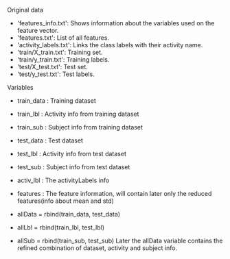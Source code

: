 
Original data
- 'features_info.txt': Shows information about the variables used on the feature vector.
- 'features.txt': List of all features.
- 'activity_labels.txt': Links the class labels with their activity name.
- 'train/X_train.txt': Training set.
- 'train/y_train.txt': Training labels.
- 'test/X_test.txt': Test set.
- 'test/y_test.txt': Test labels.

Variables

- train_data 	: Training dataset
- train_lbl 	: Activity info from training dataset
- train_sub 	: Subject info from training dataset
- test_data 	: Test dataset
- test_lbl 	: Activity info from test dataset
- test_sub 	: Subject info from test dataset
- activ_lbl   : The activityLabels info 
- features  	: The feature information, will contain later only the reduced features(info about mean and std)

- allData = rbind(train_data, test_data)
- allLbl = rbind(train_lbl, test_lbl)
- allSub = rbind(train_sub, test_sub)
Later the allData variable contains the refined combination of dataset, activity and subject info. 
